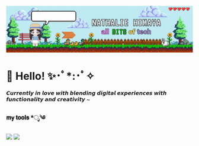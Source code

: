 ![](PixelBanner.gif)

<h1> 🌸 Hello! ✨･ﾟ*:･ﾟ✧</h1>

𝘾𝙪𝙧𝙧𝙚𝙣𝙩𝙡𝙮 𝙞𝙣 𝙡𝙤𝙫𝙚 𝙬𝙞𝙩𝙝 𝙗𝙡𝙚𝙣𝙙𝙞𝙣𝙜 𝙙𝙞𝙜𝙞𝙩𝙖𝙡 𝙚𝙭𝙥𝙚𝙧𝙞𝙚𝙣𝙘𝙚𝙨 𝙬𝙞𝙩𝙝 𝙛𝙪𝙣𝙘𝙩𝙞𝙤𝙣𝙖𝙡𝙞𝙩𝙮 𝙖𝙣𝙙 𝙘𝙧𝙚𝙖𝙩𝙞𝙫𝙞𝙩𝙮 ~

<h3>𝗺𝘆 𝘁𝗼𝗼𝗹𝘀 *ೃ༄</h3>
<img src="{https://img.shields.io/badge/C%2B%2B-00599C?style=for-the-badge&logo=c%2B%2B&logoColor=white}" />
<img src="{https://img.shields.io/badge/HTML5-E34F26?style=for-the-badge&logo=html5&logoColor=white}"/>
